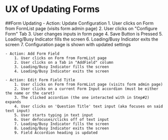 UX of Updating Forms
====================

##Form Updating
	- Action: Update Configuration
		1. User clicks on Form from FormList page (visits form admin page)
		2. User clicks on "Configure Form" Tab
		3. User changes inputs in form page
		4. Save Button is Pressed
		5. Loading/Busy Indicator fills the screen
		6. Loading/Busy Indicator exits the screen
		7. Configuration page is shown with updated settings

	- Action: Add Form Field
		1. User clicks on Form from FormList page
		2. User clicks on a Tab in "AddField" column
		3. Loading/Busy Indicator fills the screen
		4. Loading/Busy Indicator exits the screen

	- Action: Edit Form Field Title
		1. User clicks on Form from FormList page (visits form admin page)
		2. User clicks on a current Form Input accordion (must be either the name or the caret)
		3. The clicked accordion (the one interacted with in Step#2) expands 
		4. User clicks on 'Question Title' text input (aka focuses on said text input)
		5. User starts typing in text input
		6. User defocuses/clicks off of text input
		7. Loading/Busy Indicator fills the screen
		8. Loading/Busy Indicator exits the screen
		9. Field Accordion heading is updated 
